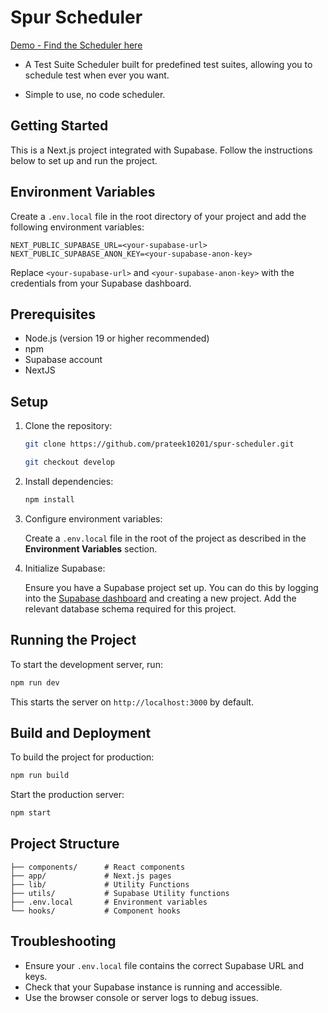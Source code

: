 # Spur Scheduler

[Demo - Find the Scheduler here](https://spur-test-scheduler.vercel.app/)

- A Test Suite Scheduler built for predefined test suites, allowing you to schedule test when ever you want.

- Simple to use, no code scheduler.

## Getting Started

This is a Next.js project integrated with Supabase. Follow the instructions below to set up and run the project.

## Environment Variables

Create a `.env.local` file in the root directory of your project and add the following environment variables:

```env
NEXT_PUBLIC_SUPABASE_URL=<your-supabase-url>
NEXT_PUBLIC_SUPABASE_ANON_KEY=<your-supabase-anon-key>
```

Replace `<your-supabase-url>` and `<your-supabase-anon-key>` with the credentials from your Supabase dashboard.

## Prerequisites

- Node.js (version 19 or higher recommended)
- npm
- Supabase account
- NextJS

## Setup

1. Clone the repository:

   ```bash
   git clone https://github.com/prateek10201/spur-scheduler.git

   git checkout develop
   ```

2. Install dependencies:

   ```bash
   npm install
   ```

3. Configure environment variables:

   Create a `.env.local` file in the root of the project as described in the **Environment Variables** section.

4. Initialize Supabase:

   Ensure you have a Supabase project set up. You can do this by logging into the [Supabase dashboard](https://app.supabase.io) and creating a new project. Add the relevant database schema required for this project.

## Running the Project

To start the development server, run:

```bash
npm run dev
```

This starts the server on `http://localhost:3000` by default.

## Build and Deployment

To build the project for production:

```bash
npm run build
```

Start the production server:

```bash
npm start
```

## Project Structure

```plaintext
├── components/      # React components
├── app/             # Next.js pages
├── lib/             # Utility Functions
├── utils/           # Supabase Utility functions
├── .env.local       # Environment variables
└── hooks/           # Component hooks
```

## Troubleshooting

- Ensure your `.env.local` file contains the correct Supabase URL and keys.
- Check that your Supabase instance is running and accessible.
- Use the browser console or server logs to debug issues.
